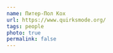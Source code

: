 ```yaml
---
name: Питер-Пол Кох
url: https://www.quirksmode.org/
tags: people
photo: true
permalink: false
---
```

